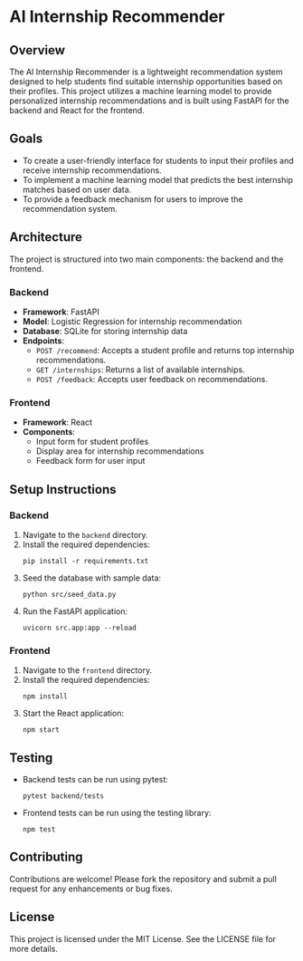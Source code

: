 # AI Internship Recommender

## Overview
The AI Internship Recommender is a lightweight recommendation system designed to help students find suitable internship opportunities based on their profiles. This project utilizes a machine learning model to provide personalized internship recommendations and is built using FastAPI for the backend and React for the frontend.

## Goals
- To create a user-friendly interface for students to input their profiles and receive internship recommendations.
- To implement a machine learning model that predicts the best internship matches based on user data.
- To provide a feedback mechanism for users to improve the recommendation system.

## Architecture
The project is structured into two main components: the backend and the frontend.

### Backend
- **Framework**: FastAPI
- **Model**: Logistic Regression for internship recommendation
- **Database**: SQLite for storing internship data
- **Endpoints**:
  - `POST /recommend`: Accepts a student profile and returns top internship recommendations.
  - `GET /internships`: Returns a list of available internships.
  - `POST /feedback`: Accepts user feedback on recommendations.

### Frontend
- **Framework**: React
- **Components**:
  - Input form for student profiles
  - Display area for internship recommendations
  - Feedback form for user input

## Setup Instructions

### Backend
1. Navigate to the `backend` directory.
2. Install the required dependencies:
   ```
   pip install -r requirements.txt
   ```
3. Seed the database with sample data:
   ```
   python src/seed_data.py
   ```
4. Run the FastAPI application:
   ```
   uvicorn src.app:app --reload
   ```

### Frontend
1. Navigate to the `frontend` directory.
2. Install the required dependencies:
   ```
   npm install
   ```
3. Start the React application:
   ```
   npm start
   ```

## Testing
- Backend tests can be run using pytest:
  ```
  pytest backend/tests
  ```
- Frontend tests can be run using the testing library:
  ```
  npm test
  ```

## Contributing
Contributions are welcome! Please fork the repository and submit a pull request for any enhancements or bug fixes.

## License
This project is licensed under the MIT License. See the LICENSE file for more details.
